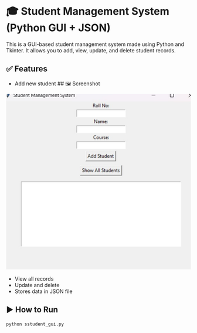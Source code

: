 # 🎓 Student Management System (Python GUI + JSON)

This is a GUI-based student management system made using Python and Tkinter. It allows you to add, view, update, and delete student records.

## ✅ Features
- Add new student            ## 🖼️ Screenshot

![App Screenshot](screenshot.jpg)

- View all records
- Update and delete
- Stores data in JSON file

## ▶️ How to Run
```bash
python sstudent_gui.py
